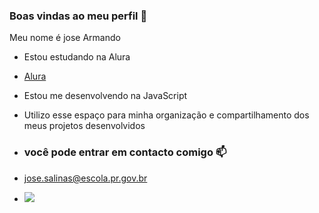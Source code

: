 ### Boas vindas ao meu perfil  💙

Meu nome é jose Armando

- Estou estudando na Alura
- [Alura](https://www.alura.com.br/?srsltid=AfmBOopJ4aehcY51_A8260DYNtFIpyAYMftOUgeNIiJM0EcTSXaSEQGz)
- Estou me desenvolvendo na JavaScript
- Utilizo esse espaço para minha organização e compartilhamento dos meus projetos desenvolvidos

- ### você pode entrar em contacto comigo 📫

- jose.salinas@escola.pr.gov.br

- ![](https://media.tenor.com/VvM6KwyV49wAAAAj/pigeonpls-pigeon-dance.gif)
